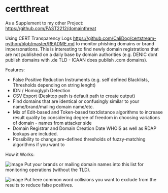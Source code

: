 # certthreat

As a Supplement to my other Project: https://github.com/PAST2212/domainthreat

Using CERT Transparency Logs https://github.com/CaliDog/certstream-python/blob/master/README.md to monitor phishing domains or brand impersonations. This is interesting to find newly domain registrations that are not published on a daily base by domain authorities  (e.g. DENIC dont publish domains with .de TLD - ICAAN does publish .com domains).

Features:

- False Positive Reduction Instruments (e.g. self defined Blacklists, Thresholds depending on string lenght)
- IDN / Homoglyph Detection
- CSV Export (Desktop path is default path to create output)
- Find domains that are identical or confusingly similar to your name/brand/mailing domain name/etc.
- Mix of Edit-based and Token-based textdistance algorithms to increase result quality by considering degree of freedom in choosing variations of domain - names from attacker side
- Domain Registrar and Domain Creation Date WHOIS as well as RDAP lookups are included.
- Possibility to change pre-defined thresholds of fuzzy-matching algorithms if you want to


How it Works:

![image](https://user-images.githubusercontent.com/124390875/217082812-6a7260dd-2da7-4b2b-989e-66339ac5b6ed.png)
Put your brands or mailing domain names into this list for monitoring operations (without the TLD).

![image](https://user-images.githubusercontent.com/124390875/217082944-c81d8f11-b953-409d-8bb7-9fad5cdcc1f6.png)
Put here common word collisions you want to exclude from the results to reduce false positives.
